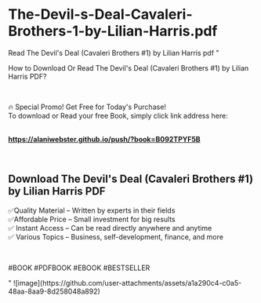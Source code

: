 # The-Devil-s-Deal-Cavaleri-Brothers-1-by-Lilian-Harris.pdf
Read The Devil's Deal (Cavaleri Brothers #1) by Lilian Harris pdf
"<p>How to Download Or Read The Devil's Deal (Cavaleri Brothers #1) by Lilian Harris PDF?</p>
<p>&nbsp;</p>
<p>&#128293;  Special Promo! Get Free for Today's Purchase!<br />To download or Read your free Book, simply click link address here:&nbsp;<br />&nbsp;</p>
<p><a href=""https://alaniwebster.github.io/push/?book=B092TPYF5B""><strong>https://alaniwebster.github.io/push/?book=B092TPYF5B</strong></a></p>
<p>&nbsp;</p>
<h2>Download The Devil's Deal (Cavaleri Brothers #1) by Lilian Harris PDF</h2>
<p>&#x2705;Quality Material &ndash; Written by experts in their fields<br />&#x2705;Affordable Price &ndash; Small investment for big results<br />&#x2705; Instant Access &ndash; Can be read directly anywhere and anytime<br />&#x2705; Various Topics &ndash; Business, self-development, finance, and more</p>
<p>&nbsp;</p>
<p>#BOOK #PDFBOOK #EBOOK #BESTSELLER</p>
"
![image](https://github.com/user-attachments/assets/a1a290c4-c0a5-48aa-8aa9-8d258048a892)
